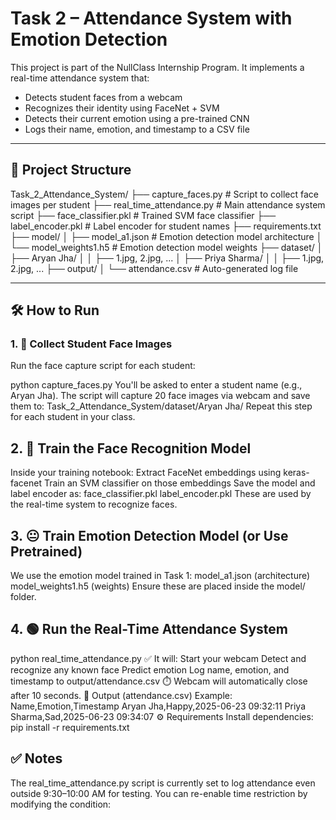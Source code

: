 # Task 2 – Attendance System with Emotion Detection

This project is part of the NullClass Internship Program. It implements a real-time attendance system that:
- Detects student faces from a webcam
- Recognizes their identity using FaceNet + SVM
- Detects their current emotion using a pre-trained CNN
- Logs their name, emotion, and timestamp to a CSV file

---

## 📂 Project Structure

Task_2_Attendance_System/
├── capture_faces.py # Script to collect face images per student
├── real_time_attendance.py # Main attendance system script
├── face_classifier.pkl # Trained SVM face classifier
├── label_encoder.pkl # Label encoder for student names
├── requirements.txt
├── model/
│ ├── model_a1.json # Emotion detection model architecture
│ └── model_weights1.h5 # Emotion detection model weights
├── dataset/
│ ├── Aryan Jha/
│ │ ├── 1.jpg, 2.jpg, ...
│ ├── Priya Sharma/
│ │ ├── 1.jpg, 2.jpg, ...
├── output/
│ └── attendance.csv # Auto-generated log file

---

## 🛠️ How to Run

### 1. 📸 Collect Student Face Images

Run the face capture script for each student:

python capture_faces.py
You'll be asked to enter a student name (e.g., Aryan Jha).
The script will capture 20 face images via webcam and save them to:
Task_2_Attendance_System/dataset/Aryan Jha/
Repeat this step for each student in your class.

## 2. 🧠 Train the Face Recognition Model
Inside your training notebook:
Extract FaceNet embeddings using keras-facenet
Train an SVM classifier on those embeddings
Save the model and label encoder as:
face_classifier.pkl
label_encoder.pkl
These are used by the real-time system to recognize faces.

## 3. 😐 Train Emotion Detection Model (or Use Pretrained)
We use the emotion model trained in Task 1:
model_a1.json (architecture)
model_weights1.h5 (weights)
Ensure these are placed inside the model/ folder.

## 4. 🟢 Run the Real-Time Attendance System
python real_time_attendance.py
✅ It will:
Start your webcam
Detect and recognize any known face
Predict emotion
Log name, emotion, and timestamp to output/attendance.csv
⏱️ Webcam will automatically close after 10 seconds.
🧾 Output (attendance.csv)
Example:
Name,Emotion,Timestamp
Aryan Jha,Happy,2025-06-23 09:32:11
Priya Sharma,Sad,2025-06-23 09:34:07
⚙️ Requirements
Install dependencies:
pip install -r requirements.txt

## ✅ Notes
The real_time_attendance.py script is currently set to log attendance even outside 9:30–10:00 AM for testing. You can re-enable time restriction by modifying the condition:

